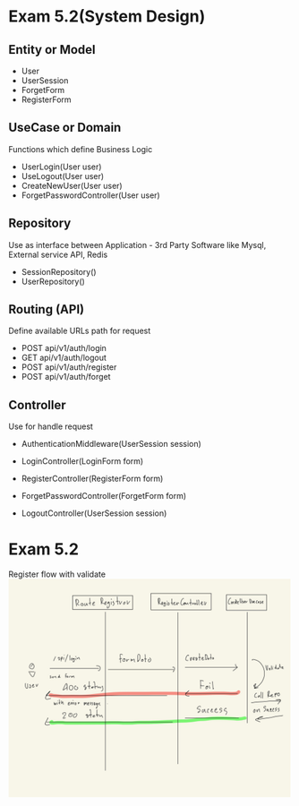 # Exam 5.2(System Design)

## Entity or Model

- User
- UserSession
- ForgetForm
- RegisterForm

## UseCase or Domain

Functions which define Business Logic

- UserLogin(User user)
- UseLogout(User user)
- CreateNewUser(User user)
- ForgetPasswordController(User user)

## Repository

Use as interface between Application - 3rd Party Software like Mysql, External service API, Redis

- SessionRepository()
- UserRepository()

## Routing (API)

Define available URLs path for request

- POST api/v1/auth/login
- GET api/v1/auth/logout
- POST api/v1/auth/register
- POST api/v1/auth/forget

## Controller

Use for handle request

- AuthenticationMiddleware(UserSession session)

- LoginController(LoginForm form)
- RegisterController(RegisterForm form)
- ForgetPasswordController(ForgetForm form)
- LogoutController(UserSession session)

# Exam 5.2
Register flow with validate
![alt text](register_flow.jpg "Title")